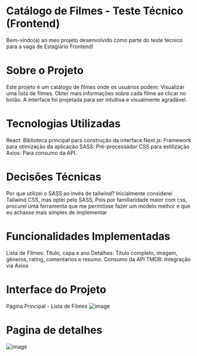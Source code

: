
# Catálogo de Filmes - Teste Técnico (Frontend)
 
Bem-vindo(a) ao meu projeto desenvolvido como parte do teste técnico para a vaga de Estagiário Frontend!

# Sobre o Projeto
Este projeto é um catálogo de filmes onde os usuários podem:
Visualizar uma lista de filmes.
Obter mais informações sobre cada filme ao clicar no botão.
A interface foi projetada para ser intuitiva e visualmente agradável.

# Tecnologias Utilizadas
React: Biblioteca principal para construção da interface
Next.js: Framework para otimização da aplicação
SASS: Pré-processador CSS para estilização
Axios: Para consumo da API.

# Decisões Técnicas
Por que utilizei o SASS ao invés de tailwind?
Inicialmente considerei Tailwind CSS, mas optei pelo SASS,
Pois por familiaridade maior com css, procurei uma ferramenta que me permitisse
fazer um modelo melhor e que eu achasse mais simples de implementar


# Funcionalidades Implementadas
Lista de Filmes:	Título, capa e ano
Detalhes:	Título completo, imagem, gêneros, rating, comentarios e resumo.
Consumo da API TMDB: Integração via Axios

# Interface do Projeto
Página Principal - Lista de Filmes
![image](https://github.com/user-attachments/assets/ccbb7f3a-2b9e-4089-97b4-345e5af60a31)


# Pagina de detalhes
![image](https://github.com/user-attachments/assets/cb270b56-c05c-46de-8162-9d6954b3538b)
